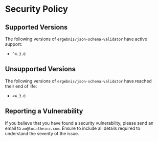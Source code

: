 # Security Policy

## Supported Versions

The following versions of `ergebnis/json-schema-validator` have active support:

- `^4.3.0`

## Unsupported Versions

The following versions of `ergebnis/json-schema-validator` have reached their end of life:

- `<4.3.0`

## Reporting a Vulnerability

If you believe that you have found a security vulnerability, please send an email to `am@localheinz.com`. Ensure to include all details required to understand the severity of the issue.
